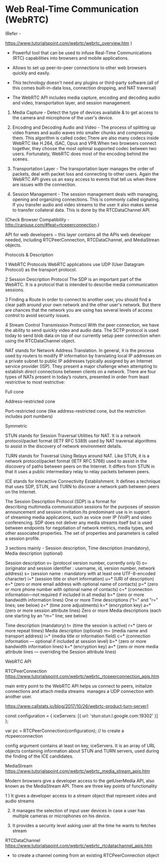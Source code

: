 #  Web Real-Time Communication (WebRTC)

 (Refer - 

https://www.tutorialspoint.com/webrtc/webrtc_overview.htm )


 
- Powerful tool that can be used to infuse Real-Time Communications (RTC) capabilities into browsers and mobile applications.

- Allows to set up peer-to-peer connections to other web browsers quickly and easily.

- This technology doesn't need any plugins or third-party software.(all of this comes built-in-data loss, connection dropping, and NAT traversal)

- The WebRTC API includes media capture, encoding and decoding audio and video, transportation layer, and session management.


1) Media Capture - Detect the type of devices available & to get access to the camera and microphone of the user's device.

2)  Encoding and Decoding Audio and Video  - The process of splitting up video frames and audio waves into smaller chunks and compressing them. This algorithm is called codec.There are also many codecs inside WebRTC like H.264, iSAC, Opus and VP8.When two browsers connect together, they choose the most optimal supported codec between two users. Fortunately, WebRTC does most of the encoding behind the scenes.

3)  Transportation Layer - The transportation layer manages the order of packets, deal with packet loss and connecting to other users. Again the WebRTC API gives us an easy access to events that tell us when there are issues with the connection.

4) Session Management - The session management deals with managing, opening and organizing connections. This is commonly called signaling. If you transfer audio and video streams to the user it also makes sense to transfer collateral data. This is done by the RTCDataChannel API.
      
(Check Browser Compatibility - http://caniuse.com/#feat=rtcpeerconnection.)




 API for web developers − this layer contains all the APIs web developer needed, including RTCPeerConnection, RTCDataChannel, and MediaStrean objects.




Protocols & Description

1 WebRTC Protocols
WebRTC applications use UDP (User Datagram Protocol) as the transport protocol.

2 Session Description Protocol
The SDP is an important part of the WebRTC. It is a protocol that is intended to describe media communication sessions.

3 Finding a Route
In order to connect to another user, you should find a clear path around your own network and the other user's network. But there are chances that the network you are using has several levels of access control to avoid security issues.


4 Stream Control Transmission Protocol
With the peer connection, we have the ability to send quickly video and audio data. The SCTP protocol is used today to send blob data on top of our currently setup peer connection when using the RTCDataChannel object.


NAT stands for Network Address Translation. In general, it is the process used by routers to modify IP information by translating local IP addresses on a private subnet to public IP addresses typically assigned by an Internet service provider (ISP). They present a major challenge when attempting to establish direct connections between clients on a network.
There are four types of NATs present in today’s routers, presented in order from least restrictive to most restrictive:

Full cone

Address-restricted cone

Port-restricted cone (like address-restricted cone, but the restriction includes port numbers)

Symmetric


STUN stands for Session Traversal Utilities for NAT. It is a network protocol/packet format (IETF RFC 5389) used by NAT traversal algorithms to assist in the discovery of network environment details.

TURN stands for Traversal Using Relays around NAT. Like STUN, it is a network protocol/packet format (IETF RFC 5766) used to assist in the discovery of paths between peers on the Internet. It differs from STUN in that it uses a public intermediary relay to relay packets between peers.

ICE stands for Interactive Connectivity Establishment. It defines a technique that uses SDP, STUN, and TURN to discover a network path between peers on the Internet.


The Session Description Protocol (SDP) is a format for describing multimedia communication sessions for the purposes of session announcement and session invitation.Its predominant use is in support of streaming media applications, such as voice over IP (VoIP) and video conferencing. SDP does not deliver any media streams itself but is used between endpoints for negotiation of network metrics, media types, and other associated properties. The set of properties and parameters is called a session profile.



3 sections mainly - 
Session description,
Time description (mandatory),
Media description (optional)


Session description
    v=  (protocol version number, currently only 0)
    o=  (originator and session identifier : username, id, version number, network address)
    s=  (session name : mandatory with at least one UTF-8-encoded character)
    i=* (session title or short information)
    u=* (URI of description)
    e=* (zero or more email address with optional name of contacts)
    p=* (zero or more phone number with optional name of contacts)
    c=* (connection information—not required if included in all media)
    b=* (zero or more bandwidth information lines)
    One or more Time descriptions ("t=" and "r=" lines; see below)
    z=* (time zone adjustments)
    k=* (encryption key)
    a=* (zero or more session attribute lines)
    Zero or more Media descriptions (each one starting by an "m=" line; see below)



Time description (mandatory)
    t=  (time the session is active)
    r=* (zero or more repeat times)
Media description (optional)
    m=  (media name and transport address)
    i=* (media title or information field)
    c=* (connection information — optional if included at session level)
    b=* (zero or more bandwidth information lines)
    k=* (encryption key)
    a=* (zero or more media attribute lines — overriding the Session attribute lines)

WebRTC API

RTCPeerConnection
https://www.tutorialspoint.com/webrtc/webrtc_rtcpeerconnection_apis.htm


main entry point to the WebRTC API
helps us connect to peers, initialize connections and attach media streams 
manages a UDP connection with another user.


https://www.callstats.io/blog/2017/10/26/webrtc-product-turn-server]


const configuration = { iceServers: [{ url: 'stun:stun.l.google.com:19302' }] };

var pc = RTCPeerConnection(configuration);  // to create a rtcpeerconnection

config argument contains at least on key, iceServers. It is an array of URL objects containing information about STUN and TURN servers, used during the finding of the ICE candidates.





MediaStream
https://www.tutorialspoint.com/webrtc/webrtc_media_stream_apis.htm

Modern browsers give a developer access to the getUserMedia API, also known as the MediaStream API. There are three key points of functionality 

1 ) It gives a developer access to a stream object that represent video and audio streams

2) It manages the selection of input user devices in case a user has multiple cameras or microphones on his device.

3) It provides a security level asking user all the time he wants to fetches stream





RTCDataChannel
https://www.tutorialspoint.com/webrtc/webrtc_rtcdatachannel_apis.htm

 - to create a channel coming from an existing RTCPeerConnection object

